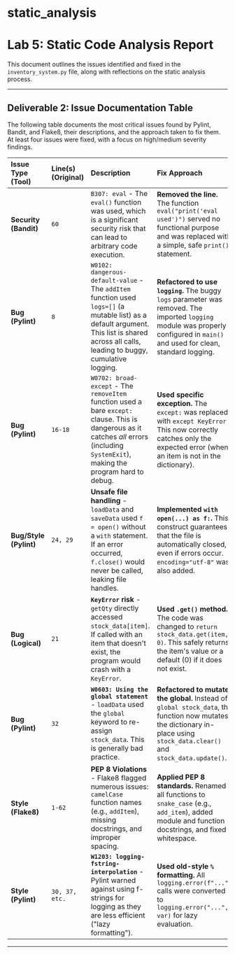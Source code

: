 # static_analysis
# Lab 5: Static Code Analysis Report

This document outlines the issues identified and fixed in the `inventory_system.py` file, along with reflections on the static analysis process.

---

## Deliverable 2: Issue Documentation Table

The following table documents the most critical issues found by Pylint, Bandit, and Flake8, their descriptions, and the approach taken to fix them. At least four issues were fixed, with a focus on high/medium severity findings.

| Issue Type (Tool) | Line(s) (Original) | Description | Fix Approach |
| :--- | :--- | :--- | :--- |
| **Security (Bandit)** | `60` | `B307: eval` - The `eval()` function was used, which is a significant security risk that can lead to arbitrary code execution. | **Removed the line.** The function `eval("print('eval used')")` served no functional purpose and was replaced with a simple, safe `print()` statement. |
| **Bug (Pylint)** | `8` | `W0102: dangerous-default-value` - The `addItem` function used `logs=[]` (a mutable list) as a default argument. This list is shared across all calls, leading to buggy, cumulative logging. | **Refactored to use `logging`.** The buggy `logs` parameter was removed. The imported `logging` module was properly configured in `main()` and used for clean, standard logging. |
| **Bug (Pylint)** | `16-18` | `W0702: broad-except` - The `removeItem` function used a bare `except:` clause. This is dangerous as it catches *all* errors (including `SystemExit`), making the program hard to debug. | **Used specific exception.** The `except:` was replaced with `except KeyError:`. This now correctly catches only the expected error (when an item is not in the dictionary). |
| **Bug/Style (Pylint)** | `24, 29` | **Unsafe file handling** - `loadData` and `saveData` used `f = open()` without a `with` statement. If an error occurred, `f.close()` would never be called, leaking file handles. | **Implemented `with open(...) as f:`.** This construct guarantees that the file is automatically closed, even if errors occur. `encoding="utf-8"` was also added. |
| **Bug (Logical)** | `21` | **`KeyError` risk** - `getQty` directly accessed `stock_data[item]`. If called with an item that doesn't exist, the program would crash with a `KeyError`. | **Used `.get()` method.** The code was changed to `return stock_data.get(item, 0)`. This safely returns the item's value or a default (0) if it does not exist. |
| **Bug (Pylint)** | `32` | **`W0603: Using the global statement`** - `loadData` used the `global` keyword to re-assign `stock_data`. This is generally bad practice. | **Refactored to mutate the global.** Instead of `global stock_data`, the function now mutates the dictionary in-place using `stock_data.clear()` and `stock_data.update()`. |
| **Style (Flake8)** | `1-62` | **PEP 8 Violations** - Flake8 flagged numerous issues: `camelCase` function names (e.g., `addItem`), missing docstrings, and improper spacing. | **Applied PEP 8 standards.** Renamed all functions to `snake_case` (e.g., `add_item`), added module and function docstrings, and fixed whitespace. |
| **Style (Pylint)** | `30, 37, etc.` | **`W1203: logging-fstring-interpolation`** - Pylint warned against using f-strings for logging as they are less efficient ("lazy formatting"). | **Used old-style `%` formatting.** All `logging.error(f"...")` calls were converted to `logging.error("...", var)` for lazy evaluation. |

---
